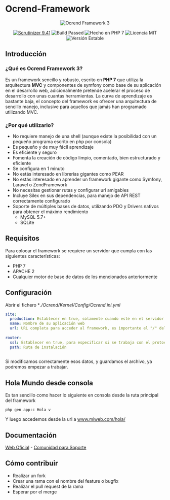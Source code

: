 # Ocrend-Framework

<p align="center"><img src="https://framework.ocrend.com/ocrend_framework.png" alt="Ocrend Framework 3" title="Ocrend Framework 3"></p>
<p align="center">
<a href="https://scrutinizer-ci.com/g/prinick96/Ocrend-Framework/" target="_blank"><img src="https://scrutinizer-ci.com/g/prinick96/Ocrend-Framework/badges/quality-score.png?b=master" alt="Scrutinizer 9.41" /></a>
<img src="https://scrutinizer-ci.com/g/prinick96/Ocrend-Framework/badges/build.png?b=master" alt="Build Passed" />
<img src="https://img.shields.io/packagist/l/doctrine/orm.svg" alt="Hecho en PHP 7" />
<img src="https://img.shields.io/badge/php-7-blue.svg" alt="Licencia MIT" />
<img src="https://img.shields.io/badge/stable-3.0.1-blue.svg" alt="Versión Estable" />
</p>

## Introducción
### ¿Qué es Ocrend Framework 3?

Es un framework sencillo y robusto, escrito en **PHP 7** que utiliza la arquitectura **MVC** y componentes de symfony como base de su aplicación en el desarrollo web, adicionalmente pretende acelerar el proceso de desarrollo con unas cuantas herramientas. La curva de aprendizaje es bastante baja, el concepto del framework es ofrecer una arquitectura de sencillo manejo, inclusive para aquellos que jamás han programado utilizando MVC.

### ¿Por qué utilizarlo?

* No requiere manejo de una shell (aunque existe la posibilidad con un pequeño programa escrito en php por consola)
* Es pequeño y de muy fácil aprendizaje
* Es eficiente y seguro
* Fomenta la creación de código limpio, comentado, bien estructurado y eficiente
* Se configura en 1 minuto
* No estás interesado en librerías gigantes como PEAR
* No estás interesado en aprender un framework gigante como Symfony, Laravel o ZendFramework
* No necesitas gestionar rutas y configurar url amigables
* Incluye Silex en sus dependencias, para manejo de API REST correctamente configurado
* Soporte de múltiples bases de datos, utilizando PDO y Drivers nativos para obtener el máximo rendimiento
  * MySQL 5.7+
  * SQLite


## Requisitos

Para colocar el framework se requiere un servidor que cumpla con las siguientes características:

* PHP 7
* APACHE 2
* Cualquier motor de base de datos de los mencionados anteriormente

## Configuración

Abrir el fichero **./Ocrend/Kernel/Config/Ocrend.ini.yml*
```yml
site:
  production: Establecer en true, sólamente cuando esté en el servidor de producción
  name: Nombre de su aplicación web
  url: URL completa para acceder al framework, es importante el "/" del final
  
router:
  ssl: Establecer en true, para especificar si se trabaja con el protocolo HTTPS
  path: Ruta de instalación
   
```
Si modificamos correctamente esos datos, y guardamos el archivo, ya podremos empezar a trabajar.

## Hola Mundo desde consola
Es tan sencillo como hacer lo siguiente en consola desde la ruta principal del framework
```
php gen app:c Hola v
```
Y luego accedemos desde la url a www.miweb.com/hola/

## Documentación

[Web Oficial](https://framework.ocrend.com) -
[Comunidad para Soporte](https://foro.ocrend.com)

## Cómo contribuir

- Realizar un fork
- Crear una rama con el nombre del feature o bugfix
- Realizar el pull request de la rama
- Esperar por el merge
